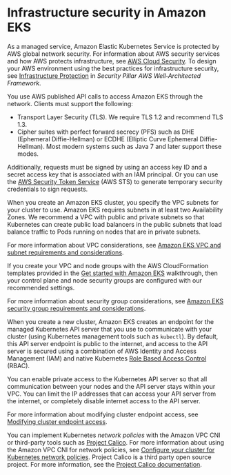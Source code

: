 # Infrastructure security in Amazon EKS<a name="infrastructure-security"></a>

As a managed service, Amazon Elastic Kubernetes Service is protected by AWS global network security\. For information about AWS security services and how AWS protects infrastructure, see [AWS Cloud Security](https://aws.amazon.com/security/)\. To design your AWS environment using the best practices for infrastructure security, see [Infrastructure Protection](https://docs.aws.amazon.com/wellarchitected/latest/security-pillar/infrastructure-protection.html) in *Security Pillar AWS Well‐Architected Framework*\.

You use AWS published API calls to access Amazon EKS through the network\. Clients must support the following:
+ Transport Layer Security \(TLS\)\. We require TLS 1\.2 and recommend TLS 1\.3\.
+ Cipher suites with perfect forward secrecy \(PFS\) such as DHE \(Ephemeral Diffie\-Hellman\) or ECDHE \(Elliptic Curve Ephemeral Diffie\-Hellman\)\. Most modern systems such as Java 7 and later support these modes\.

Additionally, requests must be signed by using an access key ID and a secret access key that is associated with an IAM principal\. Or you can use the [AWS Security Token Service](https://docs.aws.amazon.com/STS/latest/APIReference/welcome.html) \(AWS STS\) to generate temporary security credentials to sign requests\.

When you create an Amazon EKS cluster, you specify the VPC subnets for your cluster to use\. Amazon EKS requires subnets in at least two Availability Zones\. We recommend a VPC with public and private subnets so that Kubernetes can create public load balancers in the public subnets that load balance traffic to Pods running on nodes that are in private subnets\.

For more information about VPC considerations, see [Amazon EKS VPC and subnet requirements and considerations](network_reqs.md)\.

If you create your VPC and node groups with the AWS CloudFormation templates provided in the [Get started with Amazon EKS](getting-started.md) walkthrough, then your control plane and node security groups are configured with our recommended settings\.

For more information about security group considerations, see [Amazon EKS security group requirements and considerations](sec-group-reqs.md)\. 

When you create a new cluster, Amazon EKS creates an endpoint for the managed Kubernetes API server that you use to communicate with your cluster \(using Kubernetes management tools such as `kubectl`\)\. By default, this API server endpoint is public to the internet, and access to the API server is secured using a combination of AWS Identity and Access Management \(IAM\) and native Kubernetes [Role Based Access Control](https://kubernetes.io/docs/reference/access-authn-authz/rbac/) \(RBAC\)\.

You can enable private access to the Kubernetes API server so that all communication between your nodes and the API server stays within your VPC\. You can limit the IP addresses that can access your API server from the internet, or completely disable internet access to the API server\.

For more information about modifying cluster endpoint access, see [Modifying cluster endpoint access](cluster-endpoint.md#modify-endpoint-access)\.

You can implement Kubernetes *network policies* with the Amazon VPC CNI or third\-party tools such as [Project Calico](https://docs.tigera.io/calico/latest/about/)\. For more information about using the Amazon VPC CNI for network policies, see [Configure your cluster for Kubernetes network policies](cni-network-policy.md)\. Project Calico is a third party open source project\. For more information, see the [Project Calico documentation](https://docs.tigera.io/calico/latest/getting-started/kubernetes/managed-public-cloud/eks/)\.